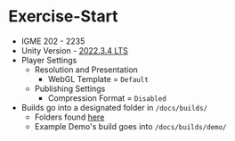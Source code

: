 # Exercise-Start

- IGME 202 - 2235
- Unity Version - [2022.3.4 LTS](https://unity.com/releases/editor/qa/lts-releases?version=2022.3)
- Player Settings
  - Resolution and Presentation
    - WebGL Template = `Default`
  - Publishing Settings
    - Compression Format = `Disabled`
- Builds go into a designated folder in `/docs/builds/`
  - Folders found [here](/docs/builds/)
  - Example Demo's build goes into `/docs/builds/demo/`
